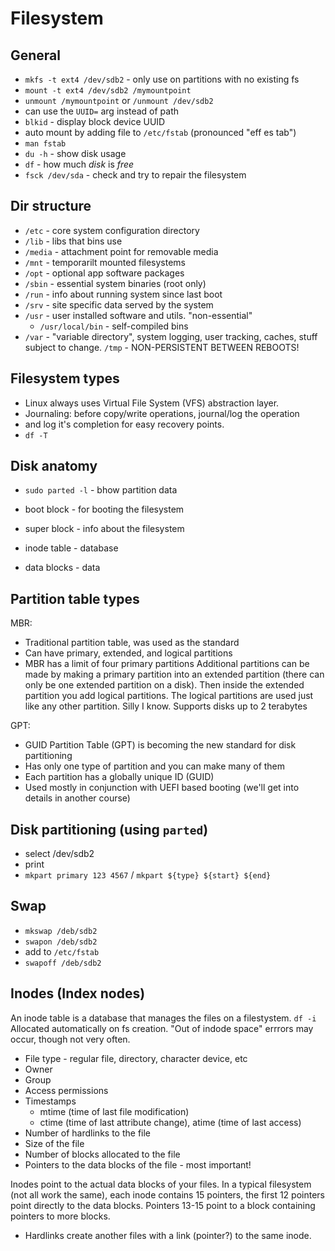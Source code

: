 #  Filesystem

## General

* `mkfs -t ext4 /dev/sdb2` - only use on partitions with no existing fs
* `mount -t ext4 /dev/sdb2 /mymountpoint`
* `unmount /mymountpoint` or `/unmount /dev/sdb2`
* can use the `UUID=` arg instead of path
* `blkid` - display block device UUID
* auto mount by adding file to `/etc/fstab` (pronounced "eff es tab")
* `man fstab`
* `du -h` - show disk usage
* `df` - how much *disk* is *free*
* `fsck /dev/sda` - check and try to repair the filesystem

## Dir structure

* `/etc` - core system configuration directory
* `/lib` - libs that bins use
* `/media` - attachment point for removable media
* `/mnt` - temporarilt mounted filesystems
* `/opt` - optional app software packages
* `/sbin` - essential system binaries (root only)
* `/run` - info about running system since last boot
* `/srv` - site specific data served by the system
* `/usr` - user installed software and utils. "non-essential"
    * `/usr/local/bin` - self-compiled bins
* `/var` - "variable directory", system logging, user tracking, caches,
  stuff subject to change.
  `/tmp` - NON-PERSISTENT BETWEEN REBOOTS!

## Filesystem types

* Linux always uses Virtual File System (VFS) abstraction layer.
* Journaling: before copy/write operations, journal/log the operation
* and log it's completion for easy recovery points.
* `df -T`

## Disk anatomy

* `sudo parted -l` - bhow partition data

* boot block - for booting the filesystem
* super block - info about the filesystem
* inode table - database
* data blocks - data

## Partition table types

MBR:

* Traditional partition table, was used as the standard
* Can have primary, extended, and logical partitions
* MBR has a limit of four primary partitions
Additional partitions can be made by making a primary partition into an extended
partition (there can only be one extended partition on a disk). Then inside the
extended partition you add logical partitions. The logical partitions are used
just like any other partition. Silly I know. Supports disks up to 2 terabytes

GPT:

* GUID Partition Table (GPT) is becoming the new standard for disk partitioning
* Has only one type of partition and you can make many of them
* Each partition has a globally unique ID (GUID)
* Used mostly in conjunction with UEFI based booting (we'll get into details in another course)

## Disk partitioning (using `parted`)

* select /dev/sdb2
* print
* `mkpart primary 123 4567` / `mkpart ${type} ${start} ${end}`

## Swap

* `mkswap /deb/sdb2`
* `swapon /deb/sdb2`
* add to `/etc/fstab`
* `swapoff /deb/sdb2`


## Inodes (Index nodes)

An inode table is a database that manages the files on a filestystem. `df -i`
Allocated automatically on fs creation. "Out of indode space" errrors may occur,
though not very often.

* File type - regular file, directory, character device, etc
* Owner
* Group
* Access permissions
* Timestamps
    * mtime (time of last file modification)
    * ctime (time of last attribute change), atime (time of last access)
* Number of hardlinks to the file
* Size of the file
* Number of blocks allocated to the file
* Pointers to the data blocks of the file - most important!

 Inodes point to the actual data blocks of your files. In a typical filesystem
 (not all work the same), each inode contains 15 pointers, the first 12 pointers
 point directly to the data blocks. Pointers 13-15 point to a block
 containing pointers to more blocks.

 * Hardlinks create another files with a link (pointer?) to the same inode.
